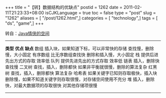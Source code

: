 +++
title = "【转】数据结构的优缺点"
postid = 1262
date = 2011-02-11T21:23:33+08:00
isCJKLanguage = true
toc = false
type = "post"
slug = "1262"
aliases = [ "/post/1262.html",]
categories = [ "technology",]
tags = [ "ds", "game",]
+++


转自：[Java情侠的空间](http://hi.baidu.com/javaÇéÏÀ/blog/item/38fbca8bd2a71bbf0e24445f.html)

  ---------- ---------------------------------------- ----------------------------------------------------------
  **类型**   **优点**                                 **缺点**
  数组       插入块，如果知道下标，可以非常快的存储   查找慢，删除慢，大小固定
  有序数组   比无序数组查找快                         删除和插入慢，大小固定
  栈         提供后进先出方式的存取                   效率低
  队列       提供先进先出的方式存取                   效率低
  链表       插入，删除快                             查找慢
  二叉树     查找，插入，删除都快                     如果非平衡就很慢，删除的算法复杂
  红黑树     查找，插入，删除都快                     算法复杂
  哈希表     如果关键字已知则存取极快，插入块         删除慢，如果不知道关键字则存取很慢，对存储空间使用不充分
  堆         插入，删除快，对最大数据项的存取很快     对其他存储项很慢
  ---------- ---------------------------------------- ----------------------------------------------------------


